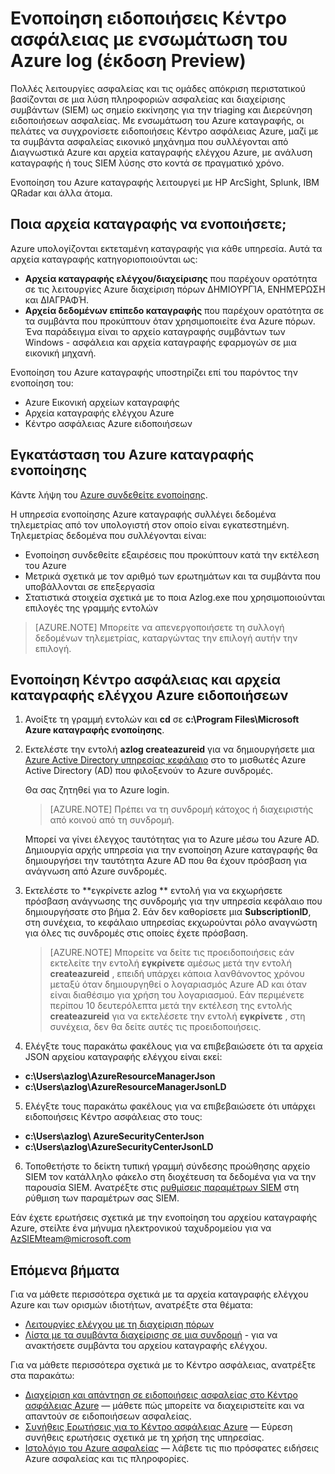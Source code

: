 <properties
   pageTitle="Ενοποίηση Κέντρο ασφάλειας Azure ειδοποιήσεις με ενσωμάτωση του Azure log (έκδοση Preview) | Microsoft Azure"
   description="Σε αυτό το άρθρο σάς βοηθά να ξεκινήσετε την ενοποίηση ειδοποιήσεις Κέντρο ασφάλειας με ενσωμάτωση του Azure καταγραφής."
   services="security-center"
   documentationCenter="na"
   authors="TerryLanfear"
   manager="MBaldwin"
   editor=""/>

<tags
   ms.service="security-center"
   ms.devlang="na"
   ms.topic="article"
   ms.tgt_pltfrm="na"
   ms.workload="na"
   ms.date="08/08/2016"
   ms.author="terrylan"/>

# <a name="integrating-security-center-alerts-with-azure-log-integration-preview"></a>Ενοποίηση ειδοποιήσεις Κέντρο ασφάλειας με ενσωμάτωση του Azure log (έκδοση Preview)

Πολλές λειτουργίες ασφαλείας και τις ομάδες απόκριση περιστατικού βασίζονται σε μια λύση πληροφοριών ασφαλείας και διαχείρισης συμβάντων (SIEM) ως σημείο εκκίνησης για την triaging και Διερεύνηση ειδοποιήσεων ασφαλείας. Με ενσωμάτωση του Azure καταγραφής, οι πελάτες να συγχρονίσετε ειδοποιήσεις Κέντρο ασφάλειας Azure, μαζί με τα συμβάντα ασφαλείας εικονικό μηχάνημα που συλλέγονται από Διαγνωστικά Azure και αρχεία καταγραφής ελέγχου Azure, με ανάλυση καταγραφής ή τους SIEM λύσης στο κοντά σε πραγματικό χρόνο.

Ενοποίηση του Azure καταγραφής λειτουργεί με HP ArcSight, Splunk, IBM QRadar και άλλα άτομα.

## <a name="what-logs-can-i-integrate"></a>Ποια αρχεία καταγραφής να ενοποιήσετε;

Azure υπολογίζονται εκτεταμένη καταγραφής για κάθε υπηρεσία. Αυτά τα αρχεία καταγραφής κατηγοριοποιούνται ως:

- **Αρχεία καταγραφής ελέγχου/διαχείρισης** που παρέχουν ορατότητα σε τις λειτουργίες Azure διαχείριση πόρων ΔΗΜΙΟΥΡΓΊΑ, ΕΝΗΜΈΡΩΣΗ και ΔΙΑΓΡΑΦΉ.
- **Αρχεία δεδομένων επίπεδο καταγραφής** που παρέχουν ορατότητα σε τα συμβάντα που προκύπτουν όταν χρησιμοποιείτε ένα Azure πόρων. Ένα παράδειγμα είναι το αρχείο καταγραφής συμβάντων των Windows - ασφάλεια και αρχεία καταγραφής εφαρμογών σε μια εικονική μηχανή.

Ενοποίηση του Azure καταγραφής υποστηρίζει επί του παρόντος την ενοποίηση του:

- Azure Εικονική αρχείων καταγραφής
- Αρχεία καταγραφής ελέγχου Azure
- Κέντρο ασφάλειας Azure ειδοποιήσεων

## <a name="install-azure-log-integration"></a>Εγκατάσταση του Azure καταγραφής ενοποίησης

Κάντε λήψη του [Azure συνδεθείτε ενοποίησης](https://www.microsoft.com/download/details.aspx?id=53324).

Η υπηρεσία ενοποίησης Azure καταγραφής συλλέγει δεδομένα τηλεμετρίας από τον υπολογιστή στον οποίο είναι εγκατεστημένη.  Τηλεμετρίας δεδομένα που συλλέγονται είναι:

- Ενοποίηση συνδεθείτε εξαιρέσεις που προκύπτουν κατά την εκτέλεση του Azure
- Μετρικά σχετικά με τον αριθμό των ερωτημάτων και τα συμβάντα που υποβάλλονται σε επεξεργασία
- Στατιστικά στοιχεία σχετικά με το ποια Azlog.exe που χρησιμοποιούνται επιλογές της γραμμής εντολών

> [AZURE.NOTE] Μπορείτε να απενεργοποιήσετε τη συλλογή δεδομένων τηλεμετρίας, καταργώντας την επιλογή αυτήν την επιλογή.

## <a name="integrate-azure-audit-logs-and-security-center-alerts"></a>Ενοποίηση Κέντρο ασφάλειας και αρχεία καταγραφής ελέγχου Azure ειδοποιήσεων

1. Ανοίξτε τη γραμμή εντολών και **cd** σε **c:\Program Files\Microsoft Azure καταγραφής ενοποίησης**.

2. Εκτελέστε την εντολή **azlog createazureid** για να δημιουργήσετε μια [Azure Active Directory υπηρεσίας κεφάλαιο](../active-directory/active-directory-application-objects.md) στο το μισθωτές Azure Active Directory (AD) που φιλοξενούν το Azure συνδρομές.

    Θα σας ζητηθεί για το Azure login.

    > [AZURE.NOTE] Πρέπει να τη συνδρομή κάτοχος ή διαχειριστής από κοινού από τη συνδρομή.

    Μπορεί να γίνει έλεγχος ταυτότητας για το Azure μέσω του Azure AD.  Δημιουργία αρχής υπηρεσία για την ενοποίηση Azure καταγραφής θα δημιουργήσει την ταυτότητα Azure AD που θα έχουν πρόσβαση για ανάγνωση από Azure συνδρομές.

3. Εκτελέστε το **εγκρίνετε azlog <SubscriptionID> ** εντολή για να εκχωρήσετε πρόσβαση ανάγνωσης της συνδρομής για την υπηρεσία κεφάλαιο που δημιουργήσατε στο βήμα 2. Εάν δεν καθορίσετε μια **SubscriptionID**, στη συνέχεια, το κεφάλαιο υπηρεσίας εκχωρούνται ρόλο αναγνώστη για όλες τις συνδρομές στις οποίες έχετε πρόσβαση.

    > [AZURE.NOTE] Μπορείτε να δείτε τις προειδοποιήσεις εάν εκτελείτε την εντολή **εγκρίνετε** αμέσως μετά την εντολή **createazureid** , επειδή υπάρχει κάποια λανθάνοντος χρόνου μεταξύ όταν δημιουργηθεί ο λογαριασμός Azure AD και όταν είναι διαθέσιμο για χρήση του λογαριασμού. Εάν περιμένετε περίπου 10 δευτερόλεπτα μετά την εκτέλεση της εντολής **createazureid** για να εκτελέσετε την εντολή **εγκρίνετε** , στη συνέχεια, δεν θα δείτε αυτές τις προειδοποιήσεις.

4. Ελέγξτε τους παρακάτω φακέλους για να επιβεβαιώσετε ότι τα αρχεία JSON αρχείου καταγραφής ελέγχου είναι εκεί:

  - **c:\Users\azlog\AzureResourceManagerJson**
  - **c:\Users\azlog\AzureResourceManagerJsonLD**

5. Ελέγξτε τους παρακάτω φακέλους για να επιβεβαιώσετε ότι υπάρχει ειδοποιήσεις Κέντρο ασφάλειας στο τους:

  - **c:\Users\azlog\ AzureSecurityCenterJson**
  - **c:\Users\azlog\AzureSecurityCenterJsonLD**

6. Τοποθετήστε το δείκτη τυπική γραμμή σύνδεσης προώθησης αρχείο SIEM τον κατάλληλο φάκελο στη διοχέτευση τα δεδομένα για να την παρουσία SIEM. Ανατρέξτε στις [ρυθμίσεις παραμέτρων SIEM](https://azsiempublicdrops.blob.core.windows.net/drops/ALL.htm) στη ρύθμιση των παραμέτρων σας SIEM.

Εάν έχετε ερωτήσεις σχετικά με την ενοποίηση του αρχείου καταγραφής Azure, στείλτε ένα μήνυμα ηλεκτρονικού ταχυδρομείου για να [AzSIEMteam@microsoft.com](mailto:AzSIEMteam@microsoft.com)

## <a name="next-steps"></a>Επόμενα βήματα

Για να μάθετε περισσότερα σχετικά με τα αρχεία καταγραφής ελέγχου Azure και των ορισμών ιδιοτήτων, ανατρέξτε στα θέματα:

- [Λειτουργίες ελέγχου με τη διαχείριση πόρων](../resource-group-audit.md)
- [Λίστα με τα συμβάντα διαχείρισης σε μια συνδρομή](https://msdn.microsoft.com/library/azure/dn931934.aspx) - για να ανακτήσετε συμβάντα του αρχείου καταγραφής ελέγχου.

Για να μάθετε περισσότερα σχετικά με το Κέντρο ασφάλειας, ανατρέξτε στα παρακάτω:

- [Διαχείριση και απάντηση σε ειδοποιήσεις ασφαλείας στο Κέντρο ασφάλειας Azure](security-center-managing-and-responding-alerts.md) — μάθετε πώς μπορείτε να διαχειριστείτε και να απαντούν σε ειδοποιήσεων ασφαλείας.
- [Συνήθεις Ερωτήσεις για το Κέντρο ασφάλειας Azure](security-center-faq.md) — Εύρεση συνήθεις ερωτήσεις σχετικά με τη χρήση της υπηρεσίας.
- [Ιστολόγιο του Azure ασφαλείας](http://blogs.msdn.com/b/azuresecurity/) — λάβετε τις πιο πρόσφατες ειδήσεις Azure ασφαλείας και τις πληροφορίες.
